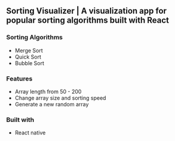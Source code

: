 ## Sorting Visualizer | A visualization app for popular sorting algorithms built with React

### Sorting Algorithms
- Merge Sort
- Quick Sort
- Bubble Sort

### Features
- Array length from 50 - 200
- Change array size and sorting speed
- Generate a new random array

### Built with
- React native
